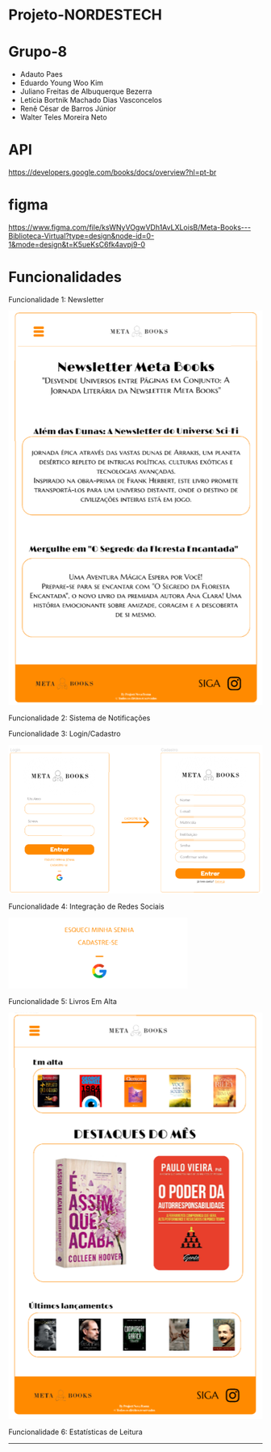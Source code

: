 # Projeto-NORDESTECH

# Grupo-8
- Adauto Paes
- Eduardo Young Woo Kim
- Juliano Freitas de Albuquerque Bezerra
- Letícia Bortnik Machado Dias Vasconcelos
- Renê César de Barros Júnior
- Walter Teles Moreira Neto

# API
https://developers.google.com/books/docs/overview?hl=pt-br

# figma
https://www.figma.com/file/ksWNyVOgwVDh1AvLXLoisB/Meta-Books---Biblioteca-Virtual?type=design&node-id=0-1&mode=design&t=K5ueKsC6fk4avpj9-0

#  Funcionalidades
Funcionalidade 1: Newsletter

![Newsletter](/imgs/Screenshot_6.png)

Funcionalidade 2: Sistema de Notificações

Funcionalidade 3: Login/Cadastro

![Cadastro e Login](/imgs/Cadastroelogin.png)

Funcionalidade 4: Integração de Redes Sociais

![Redes Sociais](/imgs/redesocial.png)

Funcionalidade 5: Livros Em Alta

![Em Alta](/imgs/emalta.png)

Funcionalidade 6: Estatísticas de Leitura

---------------------------
